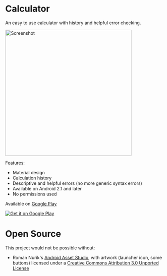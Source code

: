 # Calculator

An easy to use calculator with history and helpful error checking.

<img src="/blob/master/screenshot.png" alt="Screenshot" height="400">

Features:

- Material design
- Calculation history
- Descriptive and helpful errors (no more generic syntax errors)
- Available on Android 2.1 and later
- No permissions used

Available on [Google Play](https://play.google.com/store/apps/details?id=com.benweinshel.calculator)

<a href="https://play.google.com/store/apps/details?id=com.benweinshel.calculator">
  <img alt="Get it on Google Play"
       src="https://developer.android.com/images/brand/en_generic_rgb_wo_45.png" />
</a>

# Open Source
This project would not be possible without:
- Roman Nurik's [Android Asset Studio](https://romannurik.github.io/AndroidAssetStudio/index.html), with artwork (launcher icon, some buttons) licensed under a [Creative Commons Attribution 3.0 Unported License](http://creativecommons.org/licenses/by/3.0/)